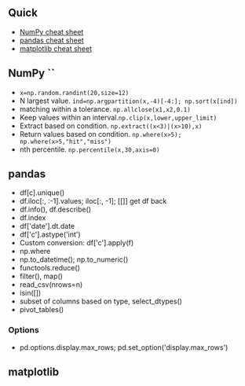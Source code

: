 ## Quick
* [NumPy cheat sheet](https://s3.amazonaws.com/assets.datacamp.com/blog_assets/Numpy_Python_Cheat_Sheet.pdf)
* [pandas cheat sheet](https://github.com/pandas-dev/pandas/blob/master/doc/cheatsheet/Pandas_Cheat_Sheet.pdf)
* [matplotlib cheat sheet](https://s3.amazonaws.com/assets.datacamp.com/blog_assets/Python_Matplotlib_Cheat_Sheet.pdf)


## NumPy ``
* `x=np.random.randint(20,size=12)`
* N largest value. `ind=np.argpartition(x,-4)[-4:]; np.sort(x[ind])`
* matching within a tolerance. `np.allclose(x1,x2,0.1)`
* Keep values within an interval.`np.clip(x,lower,upper_limit)`
* Extract based on condition. `np.extract((x<3)|(x>10),x)`
* Return values based on condition. `np.where(x>5); np.where(x>5,"hit","miss")`
* nth percentile. `np.percentile(x,30,axis=0)`


## pandas
* df[c].unique()
* df.iloc[:, :-1].values; iloc[:, -1]; [[]] get df back
* df.info(), df.describe()
* df.index
* df['date'].dt.date
* df['c'].astype('int')
* Custom conversion: df['c'].apply(f)
* np.where
* np.to_datetime(); np.to_numeric()
* functools.reduce()
* filter(), map()
* read_csv(nrows=n)
* isin([])
* subset of columns based on type, select_dtypes()
* pivot_tables()


### Options
* pd.options.display.max_rows; pd.set_option('display.max_rows')

## matplotlib


